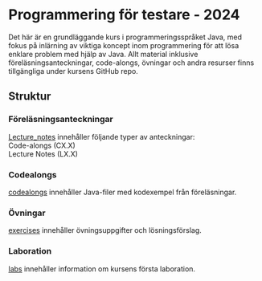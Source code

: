 # Programmering för testare - 2024
Det här är en grundläggande kurs i programmeringsspråket Java, med fokus på inlärning av viktiga koncept inom programmering för att lösa enklare problem med hjälp av Java. Allt material inklusive föreläsningsanteckningar, code-alongs, övningar och andra resurser finns tillgängliga under kursens GitHub repo.

## Struktur

### Föreläsningsanteckningar
[Lecture_notes](/Lecture_notes) innehåller följande typer av anteckningar:  
Code-alongs (CX.X)  
Lecture Notes (LX.X)

### Codealongs
[codealongs](/codealongs) innehåller Java-filer med kodexempel från föreläsningar.

### Övningar
[exercises](/exercises) innehåller övningsuppgifter och lösningsförslag.

### Laboration
[labs](/labs) innehåller information om kursens första laboration.


